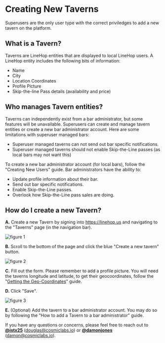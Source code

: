 # Creating New Taverns

Superusers are the only user type with the correct priviledges to add a new tavern on the platform.

## What is a Tavern?
Taverns are LineHop entities that are displayed to local LineHop users. A LineHop entity includes the following bits of information:

- Name
- City
- Location Coordinates
- Profile Picture
- Skip-the-line Pass details (availability and price)

## Who manages Tavern entities?
Taverns can independently exist from a bar administrator, but some features will be unavailable. Superusers can create and manage tavern entities or create a new bar administrator account. Here are some limitations with superuser managed bars:

- Superuser managed taverns can not send out bar specific notifications.
- Superuser managed taverns should not enable Skip-the-Line passes (as local bars may not want this)

To create a new bar administrator account (for local bars), follow the "Creating New Users" guide. Bar administrators have the ability to:

- Update profile information about their bar.
- Send out bar specific notifications.
- Enable Skip-the-Line passes.
- Overlook how Skip-the-Line pass sales are doing.

## How do I create a new Tavern?
**A.** Create a new Tavern by signing into https://linehop.us and navigating to the "Taverns" page (in the navigation bar). 

![figure 1](https://cloud.githubusercontent.com/assets/6799989/9493462/96da2954-4bf7-11e5-8a8b-369987e21d6a.png)

**B.** Scroll to the bottom of the page and click the blue "Create a new tavern" button.

![figure 2](https://cloud.githubusercontent.com/assets/6799989/9493525/292830bc-4bf8-11e5-9536-9e0f04fc127b.png)

**C.** Fill out the form. Please remember to add a profile picture. You will need the taverns longitude and latitude, to get their geocoordinates, follow the "[Getting the Geo-Coordinates](https://github.com/linehop/guides/blob/master/GEOCOORDINATES.md)" guide.

**D.** Click "Save".

![figure 3](https://cloud.githubusercontent.com/assets/6799989/9493623/cf0ac602-4bf8-11e5-9b27-db1ffeb94a7a.png)

**E.** (Optional) Add the tavern to a bar administrator account. You may do so by following the "How to add a Tavern to a bar administrator" guide.

If you have any questions or concerns, please feel free to reach out to **[@istx25](https://www.github.com/istx25)** ([douglas@cosmiclabs.io](mailto:douglas@cosmiclabs.io)) or **[@damonjones](https://www.github.com/damonjones)** ([damon@cosmiclabs.io](mailto:damon@cosmiclabs.io)).
